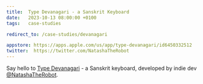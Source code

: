```yaml
---
title:  Type Devanagari - a Sanskrit Keyboard
date:   2023-10-13 08:00:00 +0100
tags:   case-studies

redirect_to: /case-studies/devanagari

appstore: https://apps.apple.com/us/app/type-devanagari/id6450332512
twitter:  https://twitter.com/NatashaTheRobot
---
```


Say hello to [Type Devanagari]({{page.appstore}}) - a Sanskrit keyboard, developed by indie dev [@NatashaTheRobot]({{page.twitter}}).